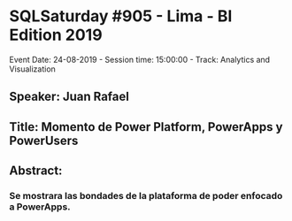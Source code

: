 # SQLSaturday #905 - Lima - BI Edition 2019
Event Date: 24-08-2019 - Session time: 15:00:00 - Track: Analytics and Visualization
## Speaker: Juan Rafael
## Title: Momento de Power Platform, PowerApps y PowerUsers
## Abstract:
### Se mostrara las bondades de la plataforma de poder enfocado a PowerApps.
